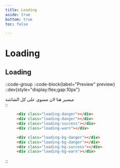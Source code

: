```yaml
---
title: Loading
aside: true
bottom: true
toc: false

---
```

# Loading

## Loading
::code-group
    ::code-block{label="Preview" preview}
     ::dev{style="display:flex;gap:10px"}
        <div>
            ميصير هنا لان مسوي على كل الشاشة
        </div>
    ::
   ```html [HTML]
        <div class="loading-danger"></div>
        <div class="loading-danger"></div>
        <div class="loading-success"></div>
        <div class="loading-warn"></div>

        <div class="loading-bg-danger"></div>
        <div class="loading-bg-danger"></div>
        <div class="loading-bg-success"></div>
        <div class="loading-bg-warn"></div>
  ```
::